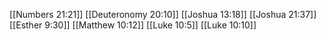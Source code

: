 [[Numbers 21:21]]
[[Deuteronomy 20:10]]
[[Joshua 13:18]]
[[Joshua 21:37]]
[[Esther 9:30]]
[[Matthew 10:12]]
[[Luke 10:5]]
[[Luke 10:10]]
